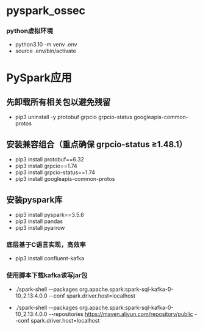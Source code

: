 # pyspark_ossec


### python虚拟环境
- python3.10 -m venv .env
- source .env/bin/activate


# PySpark应用
## 先卸载所有相关包以避免残留
- pip3 uninstall -y protobuf grpcio grpcio-status googleapis-common-protos

## 安装兼容组合（重点确保 grpcio-status ≥1.48.1）
- pip3 install protobuf==6.32
- pip3 install grpcio==1.74
- pip3 install grpcio-status==1.74
- pip3 install googleapis-common-protos

## 安装pyspark库
- pip3 install pyspark==3.5.6
- pip3 install pandas
- pip3 install pyarrow


### 底层基于C语言实现，高效率
- pip3 install confluent-kafka



### 使用脚本下载kafka读写jar包
- ./spark-shell --packages org.apache.spark:spark-sql-kafka-0-10_2.13:4.0.0 --conf spark.driver.host=localhost


- ./spark-shell --packages org.apache.spark:spark-sql-kafka-0-10_2.13:4.0.0 --repositories https://maven.aliyun.com/repository/public --conf spark.driver.host=localhost



